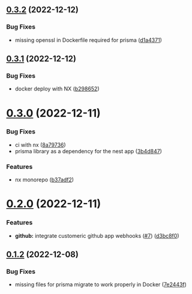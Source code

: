 ## [0.3.2](https://github.com/vecinity/enrolla/compare/0.3.1...0.3.2) (2022-12-12)


### Bug Fixes

* missing openssl in Dockerfile required for prisma ([d1a4371](https://github.com/vecinity/enrolla/commit/d1a437148854be30d61354f4c89ddce35ac87941))



## [0.3.1](https://github.com/vecinity/enrolla/compare/0.3.0...0.3.1) (2022-12-12)


### Bug Fixes

* docker deploy with NX ([b298652](https://github.com/vecinity/enrolla/commit/b2986525134cb94f400166edafd73fe45697541f))



# [0.3.0](https://github.com/vecinity/enrolla/compare/0.2.0...0.3.0) (2022-12-11)


### Bug Fixes

* ci with nx ([8a79736](https://github.com/vecinity/enrolla/commit/8a7973638213fc021511cae5c6e7beef151b6de4))
* prisma library as a dependency for the nest app ([3b4d847](https://github.com/vecinity/enrolla/commit/3b4d84700e0cd115aa332caf84c82bbbe29a6e01))


### Features

* nx monorepo ([b37adf2](https://github.com/vecinity/enrolla/commit/b37adf28b832f97d68f6cf39c2cea8b48f4e6fa3))



# [0.2.0](https://github.com/vecinity/enrolla/compare/0.1.2...0.2.0) (2022-12-11)


### Features

* **github:** integrate customeric github app webhooks ([#7](https://github.com/vecinity/enrolla/issues/7)) ([d3bc8f0](https://github.com/vecinity/enrolla/commit/d3bc8f08d8502fcac514c3dd19b9c3845b5f4845))



## [0.1.2](https://github.com/vecinity/enrolla/compare/0.1.1...0.1.2) (2022-12-08)


### Bug Fixes

* missing files for prisma migrate to work properly in Docker ([7e2443f](https://github.com/vecinity/enrolla/commit/7e2443f4ff8cda137ca45ff75be11496e9b6efcf))



